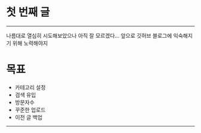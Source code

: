 # 첫 번째 글
---
나름대로 열심히 시도해보았으나 아직 잘 모르겠다...
앞으로 깃허브 블로그에 익숙해지기 위해 노력해야지
# 목표
* 카테고리 설정
* 검색 유입
* 방문자수
* 꾸준한 업로드
* 이전 글 백업
---